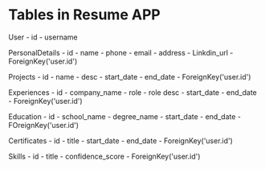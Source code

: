 # Tables in Resume APP

User
    - id
    - username

PersonalDetails
    - id
    - name
    - phone
    - email
    - address
    - Linkdin_url
    - ForeignKey('user.id')

Projects
    - id
    - name
    - desc
    - start_date
    - end_date
    - ForeignKey('user.id')
    
Experiences
       - id
       - company_name
       - role
       - role desc
       - start_date
       - end_date
       - ForeignKey('user.id')

Education
    - id
    - school_name
    - degree_name
    - start_date
    - end_date
    - FOreignKey('user.id')

Certificates 
     - id
     - title
     - start_date
     - end_date
     - ForeignKey('user.id')

Skills
    - id
    - title
    - confidence_score
    - ForeignKey('user.id')


